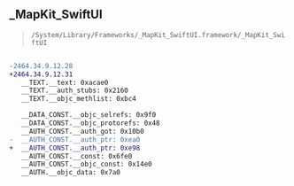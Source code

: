 ## _MapKit_SwiftUI

> `/System/Library/Frameworks/_MapKit_SwiftUI.framework/_MapKit_SwiftUI`

```diff

-2464.34.9.12.28
+2464.34.9.12.31
   __TEXT.__text: 0xacae0
   __TEXT.__auth_stubs: 0x2160
   __TEXT.__objc_methlist: 0xbc4

   __DATA_CONST.__objc_selrefs: 0x9f0
   __DATA_CONST.__objc_protorefs: 0x48
   __AUTH_CONST.__auth_got: 0x10b0
-  __AUTH_CONST.__auth_ptr: 0xea0
+  __AUTH_CONST.__auth_ptr: 0xe98
   __AUTH_CONST.__const: 0x6fe0
   __AUTH_CONST.__objc_const: 0x14e0
   __AUTH.__objc_data: 0x7a0

```
